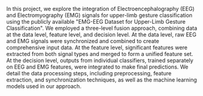 In this project, we explore the integration of Electroencephalography (EEG) and Electromyography (EMG) signals for upper-limb gesture classification using the publicly available "EMG-EEG Dataset for Upper-Limb Gesture Classification". We employed a three-level fusion approach, combining data at the data level, feature level, and decision level. At the data level, raw EEG and EMG signals were synchronized and combined to create comprehensive input data. At the feature level, significant features were extracted from both signal types and merged to form a unified feature set. At the decision level, outputs from individual classifiers, trained separately on EEG and EMG features, were integrated to make final predictions. We detail the data processing steps, including preprocessing, feature extraction, and synchronization techniques, as well as the machine learning models used in our approach.
